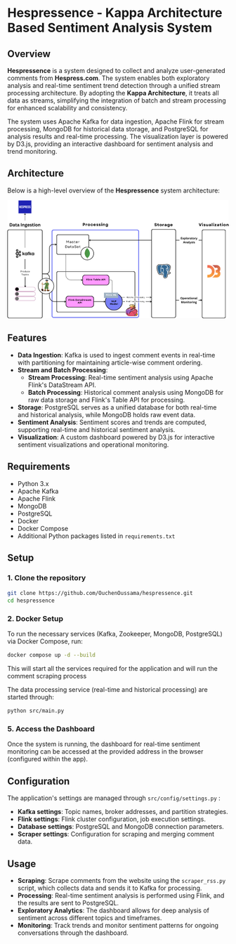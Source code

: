 # Hespressence - Kappa Architecture Based Sentiment Analysis System

## Overview

**Hespressence** is a system designed to collect and analyze user-generated comments from **Hespress.com**. The system enables both exploratory analysis and real-time sentiment trend detection through a unified stream processing architecture. By adopting the **Kappa Architecture**, it treats all data as streams, simplifying the integration of batch and stream processing for enhanced scalability and consistency.

The system uses Apache Kafka for data ingestion, Apache Flink for stream processing, MongoDB for historical data storage, and PostgreSQL for analysis results and real-time processing. The visualization layer is powered by D3.js, providing an interactive dashboard for sentiment analysis and trend monitoring.

## Architecture

Below is a high-level overview of the **Hespressence** system architecture:

![System Architecture](architecture_diagram.png)


## Features

- **Data Ingestion**: Kafka is used to ingest comment events in real-time with partitioning for maintaining article-wise comment ordering.
- **Stream and Batch Processing**:
  - **Stream Processing**: Real-time sentiment analysis using Apache Flink's DataStream API.
  - **Batch Processing**: Historical comment analysis using MongoDB for raw data storage and Flink's Table API for processing.
- **Storage**: PostgreSQL serves as a unified database for both real-time and historical analysis, while MongoDB holds raw event data.
- **Sentiment Analysis**: Sentiment scores and trends are computed, supporting real-time and historical sentiment analysis.
- **Visualization**: A custom dashboard powered by D3.js for interactive sentiment visualizations and operational monitoring.

## Requirements

- Python 3.x
- Apache Kafka
- Apache Flink
- MongoDB
- PostgreSQL
- Docker
- Docker Compose
- Additional Python packages listed in `requirements.txt`

## Setup

### 1. Clone the repository

```bash
git clone https://github.com/OuchenOussama/hespressence.git
cd hespressence
```

### 2. Docker Setup

To run the necessary services (Kafka, Zookeeper, MongoDB, PostgreSQL) via Docker Compose, run:

```bash
docker compose up -d --build
```

This will start all the services required for the application and will run the comment scraping process 

The data processing service (real-time and historical processing) are started through:

```bash
python src/main.py
```

### 5. Access the Dashboard

Once the system is running, the dashboard for real-time sentiment monitoring can be accessed at the provided address in the browser (configured within the app).

## Configuration

The application's settings are managed through `src/config/settings.py` :

- **Kafka settings**: Topic names, broker addresses, and partition strategies.
- **Flink settings**: Flink cluster configuration, job execution settings.
- **Database settings**: PostgreSQL and MongoDB connection parameters.
- **Scraper settings**: Configuration for scraping and merging comment data.

## Usage

- **Scraping**: Scrape comments from the website using the `scraper_rss.py` script, which collects data and sends it to Kafka for processing.
- **Processing**: Real-time sentiment analysis is performed using Flink, and the results are sent to PostgreSQL.
- **Exploratory Analytics**: The dashboard allows for deep analysis of sentiment across different topics and timeframes.
- **Monitoring**: Track trends and monitor sentiment patterns for ongoing conversations through the dashboard.